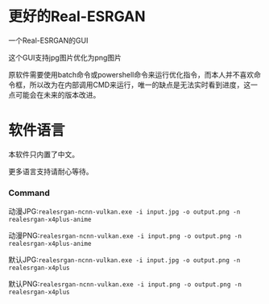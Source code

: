 # 更好的Real-ESRGAN

一个Real-ESRGAN的GUI

这个GUI支持jpg图片优化为png图片

原软件需要使用batch命令或powershell命令来运行优化指令，而本人并不喜欢命令框，所以改为在内部调用CMD来运行，唯一的缺点是无法实时看到进度，这一点可能会在未来的版本改进。

# 软件语言

本软件只内置了中文。

更多语言支持请耐心等待。

### Command

动漫JPG:`realesrgan-ncnn-vulkan.exe -i input.jpg -o output.png -n realesrgan-x4plus-anime`

动漫PNG:`realesrgan-ncnn-vulkan.exe -i input.png -o output.png -n realesrgan-x4plus-anime`

默认JPG:`realesrgan-ncnn-vulkan.exe -i input.jpg -o output.png -n realesrgan-x4plus`

默认PNG:`realesrgan-ncnn-vulkan.exe -i input.png -o output.png -n realesrgan-x4plus`
